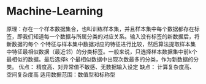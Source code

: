 # Machine-Learning
原理：存在一个样本数据集合，也叫训练样本集，并且样本集中每个数据都存在标签，即我们知道每一个数据与所属分类的对应关系。输入没有标签的新数据后，将新数据的每个
个特征与样本集中数据对应的特征进行比较，然后算法提取样本集中特征最相似数据（最近邻）的分类标签。一般来说，只选择样本数据集中前k个最相似的数据。最后选择k
个最相似数据中出现次数最多的分类，作为新数据的分类。
优点：
精度高、对异常值不敏感、无数据输入设定
缺点：
计算复杂度高、空间复杂度高
适用数据范围：数值型和标称型
